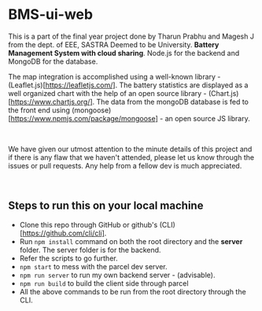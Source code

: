 # BMS-ui-web

This is a part of the final year project done by Tharun
Prabhu and Magesh J from the dept. of EEE, SASTRA Deemed to be
University. **Battery Management System with cloud sharing**. Node.js for the
backend and MongoDB for the database. 

The map integration is
accomplished using a well-known library - (Leaflet.js)[https://leafletjs.com/]. The battery
statistics are displayed as a well organized chart with the help of an
open source library - (Chart.js)[https://www.chartjs.org/]. The data from the mongoDB database is
fed to the front end using (mongoose)[https://www.npmjs.com/package/mongoose] - an open source JS library.

<br>

We have given our utmost attention to the minute details of this project and if there is any flaw that we haven't attended, please let us know through the issues or pull requests. Any help from a fellow dev is much appreciated.

<br>

## Steps to run this on your local machine

- Clone this repo through GitHub or github's (CLI)[https://github.com/cli/cli].	
- Run `npm install` command on both the root directory and the **server** folder. The server folder is for the backend.
- Refer the scripts to go further. 
- `npm start` to mess with the parcel dev server.
- `npm run server` to run my own backend server - (advisable).
- `npm run build` to build the client side through parcel
- All the above commands to be run from the root directory through the CLI.